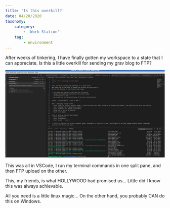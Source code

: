 ```yaml
---
title: 'Is this overkill?'
date: 04/20/2020
taxonomy:
    category:
        - 'Work Station'
    tag:
        - environment
---
```


After weeks of tinkering, I have finally gotten my workspace to a state that I can appreciate.
Is this a little overkill for sending my grav blog to FTP?

![](overkill.png)

This was all in VSCode,
I run my terminal commands in one split pane, and then FTP upload on the other.

This, my friends, is what HOLLYWOOD had promised us...
Little did I know this was always achievable.

All you need is a little linux magic... On the other hand, you probably CAN do this on Windows.
